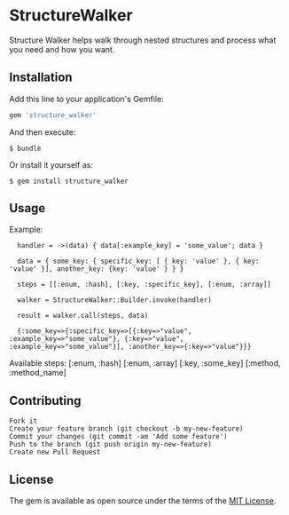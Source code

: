 # StructureWalker

Structure Walker helps walk through nested structures and process what you need and how you want.

## Installation

Add this line to your application's Gemfile:

```ruby
gem 'structure_walker'
```

And then execute:

    $ bundle

Or install it yourself as:

    $ gem install structure_walker

## Usage

Example:

      handler = ->(data) { data[:example_key] = 'some_value'; data }

      data = { some_key: { specific_key: [ { key: 'value' }, { key: 'value' }], another_key: {key: 'value' } } }

      steps = [[:enum, :hash], [:key, :specific_key], [:enum, :array]]

      walker = StructureWalker::Builder.invoke(handler)

      result = walker.call(steps, data)

      {:some_key=>{:specific_key=>[{:key=>"value", :example_key=>"some_value"}, {:key=>"value", :example_key=>"some_value"}], :another_key=>{:key=>"value"}}}

Available steps:
        [:enum, :hash]
    [:enum, :array]
    [:key, :some_key]
    [:method, :method_name]


## Contributing
    Fork it
    Create your feature branch (git checkout -b my-new-feature)
    Commit your changes (git commit -am 'Add some feature')
    Push to the branch (git push origin my-new-feature)
    Create new Pull Request


## License

The gem is available as open source under the terms of the [MIT License](http://opensource.org/licenses/MIT).

